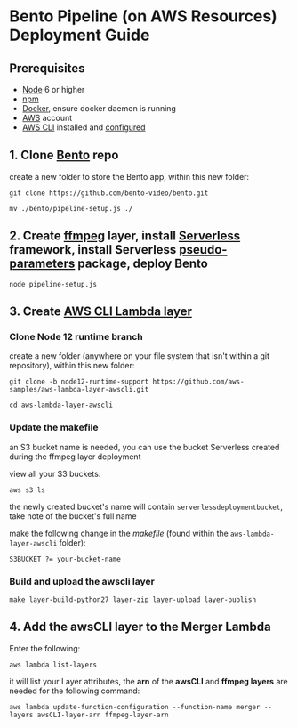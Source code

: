 # Bento Pipeline (on AWS Resources) Deployment Guide

## Prerequisites
- [Node](https://nodejs.org/en/) 6 or higher
- [npm](https://www.npmjs.com/get-npm)
- [Docker](https://www.docker.com/), ensure docker daemon is running
- [AWS](https://aws.amazon.com) account
- [AWS CLI](https://docs.aws.amazon.com/cli/latest/userguide/cli-chap-install.html) installed and [configured](https://docs.aws.amazon.com/cli/latest/userguide/cli-chap-configure.html)

## 1. Clone [Bento](https://github.com/bento-video/bento.git) repo
create a new folder to store the Bento app, within this new folder:

`git clone https://github.com/bento-video/bento.git`

`mv ./bento/pipeline-setup.js ./`

## 2. Create [ffmpeg](https://www.ffmpeg.org/) layer, install [Serverless](https://serverless.com/framework/docs/getting-started/) framework, install Serverless [pseudo-parameters](https://serverless.com/plugins/serverless-pseudo-parameters/) package, deploy Bento 

`node pipeline-setup.js`

## 3. Create [AWS CLI Lambda layer](https://github.com/aws-samples/aws-lambda-layer-awscli/tree/node12-runtime-support)
### Clone Node 12 runtime branch 
create a new folder (anywhere on your file system that isn't within a git repository), within this new folder:

`git clone -b node12-runtime-support https://github.com/aws-samples/aws-lambda-layer-awscli.git`

`cd aws-lambda-layer-awscli`

### Update the makefile
an S3 bucket name is needed, you can use the bucket Serverless created during the ffmpeg layer deployment

view all your S3 buckets:

`aws s3 ls`

the newly created bucket's name will contain `serverlessdeploymentbucket`, take note of the bucket's full name

make the following change in the *makefile* (found within the `aws-lambda-layer-awscli` folder):

`S3BUCKET ?= your-bucket-name`

### Build and upload the awscli layer
`make layer-build-python27 layer-zip layer-upload layer-publish`

## 4. Add the awsCLI layer to the Merger Lambda

Enter the following:

`aws lambda list-layers`

it will list your Layer attributes, the **arn** of the **awsCLI** and **ffmpeg layers** are needed for the following command:

`aws lambda update-function-configuration --function-name merger --layers awsCLI-layer-arn ffmpeg-layer-arn`





